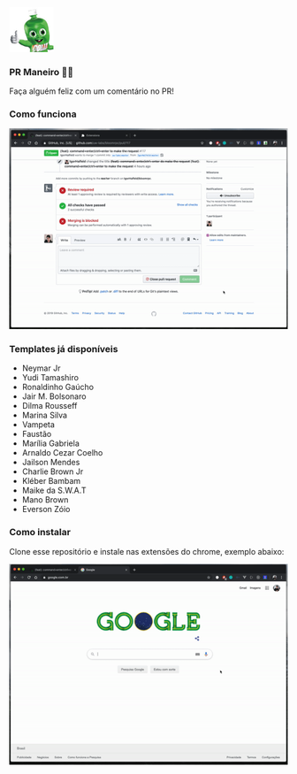 <img style="" src="icon.png" width="80" />

### PR Maneiro 👍🏻  
Faça alguém feliz com um comentário no PR!

### Como funciona

![demo 1](assets/demo-1.gif)

### Templates já disponíveis

- Neymar Jr
- Yudi Tamashiro
- Ronaldinho Gaúcho
- Jair M. Bolsonaro
- Dilma Rousseff
- Marina Silva
- Vampeta
- Faustão
- Marília Gabriela
- Arnaldo Cezar Coelho
- Jailson Mendes
- Charlie Brown Jr
- Kléber Bambam
- Maike da S.W.A.T
- Mano Brown
- Everson Zóio

### Como instalar

Clone esse repositório e instale nas extensões do chrome, exemplo abaixo:

![demo 2](assets/demo-2.gif)
